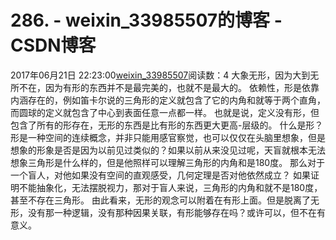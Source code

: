 # 286. - weixin_33985507的博客 - CSDN博客
2017年06月21日 22:23:00[weixin_33985507](https://me.csdn.net/weixin_33985507)阅读数：4
大象无形，因为大到无所不在，因为有形的东西并不是最完美的，也就不是最大的。
依赖性，形是依靠内涵存在的，例如笛卡尔说的三角形的定义就包含了它的内角和就等于两个直角，而圆球的定义就包含了中心到表面任意一点都一样。
也就是说，定义没有形，但包含了所有的形存在，无形的东西是比有形的东西更大更高-层级的。
什么是形？形是一种空间的连续概念，并非只能用感官察觉，也可以仅仅在头脑里想象，但是想象的形象是否是因为以前见过类似的？如果以前从来没见过呢，天盲就根本无法想象三角形是什么样的，但是他照样可以理解三角形的内角和是180度。
那么对于一个盲人，对他如果没有空间的直观感受，几何定理是否对他依然成立？
如果证明不能抽象化，无法摆脱视力，那对于盲人来说，三角形的内角和就不是180度，甚至不存在三角形。
由此看来，无形的观念可以附着在有形上面。但是脱离了无形，没有那一种逻辑，没有那种因果关联，有形能够存在吗？或许可以，但不在有意义。
